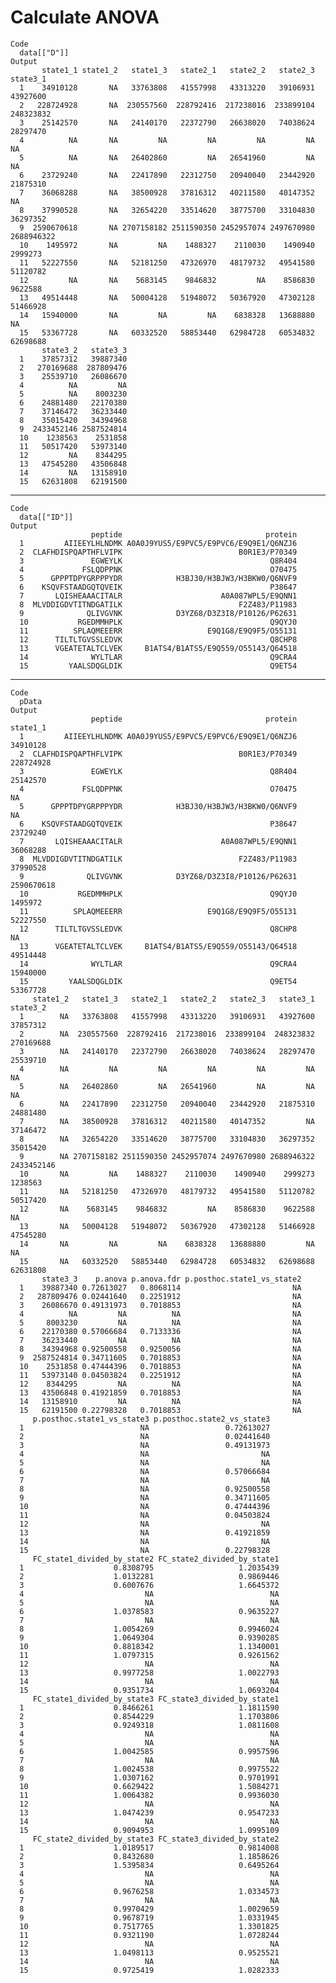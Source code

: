 # Calculate ANOVA 

    Code
      data[["D"]]
    Output
           state1_1 state1_2   state1_3   state2_1   state2_2   state2_3   state3_1
      1    34910128       NA   33763808   41557998   43313220   39106931   43927600
      2   228724928       NA  230557560  228792416  217238016  233899104  248323832
      3    25142570       NA   24140170   22372790   26638020   74038624   28297470
      4          NA       NA         NA         NA         NA         NA         NA
      5          NA       NA   26402860         NA   26541960         NA         NA
      6    23729240       NA   22417890   22312750   20940040   23442920   21875310
      7    36068288       NA   38500928   37816312   40211580   40147352         NA
      8    37990528       NA   32654220   33514620   38775700   33104830   36297352
      9  2590670618       NA 2707158182 2511590350 2452957074 2497670980 2688946322
      10    1495972       NA         NA    1488327    2110030    1490940    2999273
      11   52227550       NA   52181250   47326970   48179732   49541580   51120782
      12         NA       NA    5683145    9846832         NA    8586830    9622588
      13   49514448       NA   50004128   51948072   50367920   47302128   51466928
      14   15940000       NA         NA         NA    6838328   13688880         NA
      15   53367728       NA   60332520   58853440   62984728   60534832   62698688
           state3_2   state3_3
      1    37857312   39887340
      2   270169688  287809476
      3    25539710   26086670
      4          NA         NA
      5          NA    8003230
      6    24881480   22170380
      7    37146472   36233440
      8    35015420   34394968
      9  2433452146 2587524814
      10    1238563    2531858
      11   50517420   53973140
      12         NA    8344295
      13   47545280   43506848
      14         NA   13158910
      15   62631808   62191500

---

    Code
      data[["ID"]]
    Output
                      peptide                                protein
      1         AIIEEYLHLNDMK A0A0J9YUS5/E9PVC5/E9PVC6/E9Q9E1/Q6NZJ6
      2  CLAFHDISPQAPTHFLVIPK                          B0R1E3/P70349
      3               EGWEYLK                                 Q8R404
      4             FSLQDPPNK                                 O70475
      5      GPPPTDPYGRPPPYDR            H3BJ30/H3BJW3/H3BKW0/Q6NVF9
      6    KSQVFSTAADGQTQVEIK                                 P38647
      7       LQISHEAAACITALR                      A0A087WPL5/E9QNN1
      8  MLVDDIGDVTITNDGATILK                          F2Z483/P11983
      9              QLIVGVNK            D3YZ68/D3Z3I8/P10126/P62631
      10           RGEDMMHPLK                                 Q9QYJ0
      11          SPLAQMEEERR                   E9Q1G8/E9Q9F5/O55131
      12      TILTLTGVSSLEDVK                                 Q8CHP8
      13      VGEATETALTCLVEK     B1ATS4/B1ATS5/E9Q559/O55143/Q64518
      14              WYLTLAR                                 Q9CRA4
      15         YAALSDQGLDIK                                 Q9ET54

---

    Code
      pData
    Output
                      peptide                                protein   state1_1
      1         AIIEEYLHLNDMK A0A0J9YUS5/E9PVC5/E9PVC6/E9Q9E1/Q6NZJ6   34910128
      2  CLAFHDISPQAPTHFLVIPK                          B0R1E3/P70349  228724928
      3               EGWEYLK                                 Q8R404   25142570
      4             FSLQDPPNK                                 O70475         NA
      5      GPPPTDPYGRPPPYDR            H3BJ30/H3BJW3/H3BKW0/Q6NVF9         NA
      6    KSQVFSTAADGQTQVEIK                                 P38647   23729240
      7       LQISHEAAACITALR                      A0A087WPL5/E9QNN1   36068288
      8  MLVDDIGDVTITNDGATILK                          F2Z483/P11983   37990528
      9              QLIVGVNK            D3YZ68/D3Z3I8/P10126/P62631 2590670618
      10           RGEDMMHPLK                                 Q9QYJ0    1495972
      11          SPLAQMEEERR                   E9Q1G8/E9Q9F5/O55131   52227550
      12      TILTLTGVSSLEDVK                                 Q8CHP8         NA
      13      VGEATETALTCLVEK     B1ATS4/B1ATS5/E9Q559/O55143/Q64518   49514448
      14              WYLTLAR                                 Q9CRA4   15940000
      15         YAALSDQGLDIK                                 Q9ET54   53367728
         state1_2   state1_3   state2_1   state2_2   state2_3   state3_1   state3_2
      1        NA   33763808   41557998   43313220   39106931   43927600   37857312
      2        NA  230557560  228792416  217238016  233899104  248323832  270169688
      3        NA   24140170   22372790   26638020   74038624   28297470   25539710
      4        NA         NA         NA         NA         NA         NA         NA
      5        NA   26402860         NA   26541960         NA         NA         NA
      6        NA   22417890   22312750   20940040   23442920   21875310   24881480
      7        NA   38500928   37816312   40211580   40147352         NA   37146472
      8        NA   32654220   33514620   38775700   33104830   36297352   35015420
      9        NA 2707158182 2511590350 2452957074 2497670980 2688946322 2433452146
      10       NA         NA    1488327    2110030    1490940    2999273    1238563
      11       NA   52181250   47326970   48179732   49541580   51120782   50517420
      12       NA    5683145    9846832         NA    8586830    9622588         NA
      13       NA   50004128   51948072   50367920   47302128   51466928   47545280
      14       NA         NA         NA    6838328   13688880         NA         NA
      15       NA   60332520   58853440   62984728   60534832   62698688   62631808
           state3_3    p.anova p.anova.fdr p.posthoc.state1_vs_state2
      1    39887340 0.72613027   0.8068114                         NA
      2   287809476 0.02441640   0.2251912                         NA
      3    26086670 0.49131973   0.7018853                         NA
      4          NA         NA          NA                         NA
      5     8003230         NA          NA                         NA
      6    22170380 0.57066684   0.7133336                         NA
      7    36233440         NA          NA                         NA
      8    34394968 0.92500558   0.9250056                         NA
      9  2587524814 0.34711605   0.7018853                         NA
      10    2531858 0.47444396   0.7018853                         NA
      11   53973140 0.04503824   0.2251912                         NA
      12    8344295         NA          NA                         NA
      13   43506848 0.41921859   0.7018853                         NA
      14   13158910         NA          NA                         NA
      15   62191500 0.22798328   0.7018853                         NA
         p.posthoc.state1_vs_state3 p.posthoc.state2_vs_state3
      1                          NA                 0.72613027
      2                          NA                 0.02441640
      3                          NA                 0.49131973
      4                          NA                         NA
      5                          NA                         NA
      6                          NA                 0.57066684
      7                          NA                         NA
      8                          NA                 0.92500558
      9                          NA                 0.34711605
      10                         NA                 0.47444396
      11                         NA                 0.04503824
      12                         NA                         NA
      13                         NA                 0.41921859
      14                         NA                         NA
      15                         NA                 0.22798328
         FC_state1_divided_by_state2 FC_state2_divided_by_state1
      1                    0.8308795                   1.2035439
      2                    1.0132281                   0.9869446
      3                    0.6007676                   1.6645372
      4                           NA                          NA
      5                           NA                          NA
      6                    1.0378583                   0.9635227
      7                           NA                          NA
      8                    1.0054269                   0.9946024
      9                    1.0649304                   0.9390285
      10                   0.8818342                   1.1340001
      11                   1.0797315                   0.9261562
      12                          NA                          NA
      13                   0.9977258                   1.0022793
      14                          NA                          NA
      15                   0.9351734                   1.0693204
         FC_state1_divided_by_state3 FC_state3_divided_by_state1
      1                    0.8466261                   1.1811590
      2                    0.8544229                   1.1703806
      3                    0.9249318                   1.0811608
      4                           NA                          NA
      5                           NA                          NA
      6                    1.0042585                   0.9957596
      7                           NA                          NA
      8                    1.0024538                   0.9975522
      9                    1.0307162                   0.9701991
      10                   0.6629422                   1.5084271
      11                   1.0064382                   0.9936030
      12                          NA                          NA
      13                   1.0474239                   0.9547233
      14                          NA                          NA
      15                   0.9094953                   1.0995109
         FC_state2_divided_by_state3 FC_state3_divided_by_state2
      1                    1.0189517                   0.9814008
      2                    0.8432680                   1.1858626
      3                    1.5395834                   0.6495264
      4                           NA                          NA
      5                           NA                          NA
      6                    0.9676258                   1.0334573
      7                           NA                          NA
      8                    0.9970429                   1.0029659
      9                    0.9678719                   1.0331945
      10                   0.7517765                   1.3301825
      11                   0.9321190                   1.0728244
      12                          NA                          NA
      13                   1.0498113                   0.9525521
      14                          NA                          NA
      15                   0.9725419                   1.0282333

